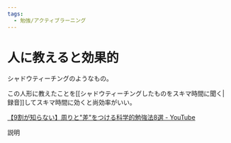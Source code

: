 ```yaml
---
tags:
  - 勉強/アクティブラーニング
---
```


# 人に教えると効果的

シャドウティーチングのようなもの。

この人形に教えたことを[[シャドウティーチングしたものをスキマ時間に聞く|録音]]してスキマ時間に効くと尚効率がいい。

[【9割が知らない】周りと"差"をつける科学的勉強法8選 - YouTube](https://www.youtube.com/watch?v=tWi6HE4DubY)

説明